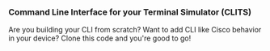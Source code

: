 ### Command Line Interface for your Terminal Simulator (CLITS)

Are you building your CLI from scratch? Want to add CLI like Cisco behavior in your device? Clone this code and you're good to go!
